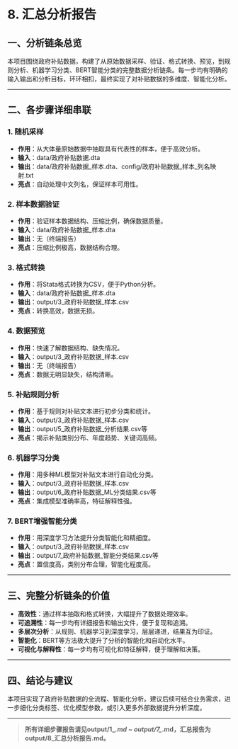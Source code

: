 # 8. 汇总分析报告

## 一、分析链条总览
本项目围绕政府补贴数据，构建了从原始数据采样、验证、格式转换、预览，到规则分析、机器学习分类、BERT智能分类的完整数据分析链条。每一步均有明确的输入输出和分析目标，环环相扣，最终实现了对补贴数据的多维度、智能化分析。

---

## 二、各步骤详细串联

### 1. 随机采样
- **作用**：从大体量原始数据中抽取具有代表性的样本，便于高效分析。
- **输入**：data/政府补贴数据.dta
- **输出**：data/政府补贴数据_样本.dta、config/政府补贴数据_样本_列名映射.txt
- **亮点**：自动处理中文列名，保证样本可用性。

### 2. 样本数据验证
- **作用**：验证样本数据结构、压缩比例，确保数据质量。
- **输入**：data/政府补贴数据_样本.dta
- **输出**：无（终端报告）
- **亮点**：压缩比例极高，数据结构合理。

### 3. 格式转换
- **作用**：将Stata格式转换为CSV，便于Python分析。
- **输入**：data/政府补贴数据_样本.dta
- **输出**：output/3_政府补贴数据_样本.csv
- **亮点**：转换高效，数据无损。

### 4. 数据预览
- **作用**：快速了解数据结构、缺失情况。
- **输入**：output/3_政府补贴数据_样本.csv
- **输出**：无（终端报告）
- **亮点**：数据无明显缺失，结构清晰。

### 5. 补贴规则分析
- **作用**：基于规则对补贴文本进行初步分类和统计。
- **输入**：output/3_政府补贴数据_样本.csv
- **输出**：output/5_政府补贴数据_分析结果.csv等
- **亮点**：揭示补贴类别分布、年度趋势、关键词高频。

### 6. 机器学习分类
- **作用**：用多种ML模型对补贴文本进行自动化分类。
- **输入**：output/3_政府补贴数据_样本.csv
- **输出**：output/6_政府补贴数据_ML分类结果.csv等
- **亮点**：集成模型准确率高，特征解释性强。

### 7. BERT增强智能分类
- **作用**：用深度学习方法提升分类智能化和精细度。
- **输入**：output/3_政府补贴数据_样本.csv
- **输出**：output/7_政府补贴数据_智能分类结果.csv等
- **亮点**：置信度高，类别分布合理，智能化程度高。

---

## 三、完整分析链条的价值
- **高效性**：通过样本抽取和格式转换，大幅提升了数据处理效率。
- **可追溯性**：每一步均有详细报告和输出文件，便于复现和追溯。
- **多层次分析**：从规则、机器学习到深度学习，层层递进，结果互为印证。
- **智能化**：BERT等方法极大提升了分析的智能化和自动化水平。
- **可视化与解释性**：每一步均有可视化和特征解释，便于理解和决策。

---

## 四、结论与建议
本项目实现了政府补贴数据的全流程、智能化分析。建议后续可结合业务需求，进一步细化分类标签、优化模型参数，或引入更多外部数据提升分析深度。

---

> **所有详细步骤报告请见output/1_*.md ~ output/7_*.md，汇总报告为output/8_汇总分析报告.md。** 